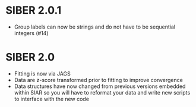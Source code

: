 # SIBER 2.0.1
+ Group labels can now be strings and do not have to be sequential integers (#14)

# SIBER 2.0
+ Fitting is now via JAGS
+ Data are z-score transformed prior to fitting to improve convergence
+ Data structures have now changed from previous versions embedded within SIAR 
so you will have to reformat your data and write new scripts to interface with 
the new code